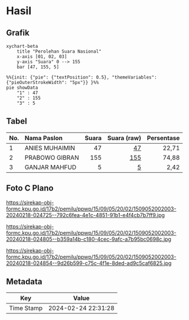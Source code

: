 # Hasil

## Grafik

```mermaid
xychart-beta
    title "Perolehan Suara Nasional"
    x-axis [01, 02, 03]
    y-axis "Suara" 0 --> 155
    bar [47, 155, 5]
```

```mermaid
%%{init: {"pie": {"textPosition": 0.5}, "themeVariables": {"pieOuterStrokeWidth": "5px"}} }%%
pie showData
    "1" : 47
    "2" : 155
    "3" : 5
```

## Tabel

| No. | Nama Paslon    | Suara | Suara (raw) | Persentase |
|:--- |:-------------- | -----:| -----------:| ----------:|
| 1   | ANIES MUHAIMIN | 47    | [47][p-1]   | 22,71      |
| 2   | PRABOWO GIBRAN | 155   | [155][p-2]  | 74,88      |
| 3   | GANJAR MAHFUD  | 5     | [5][p-3]    | 2,42       |


[p-1]: https://github.com/gigit-pemilu/pemilu-2024/blob/main/pilpres/hitung-suara/sub/15-jambi/sub/09-tebo/sub/05-sumay/sub/2002-lembak-bungur/sub/003-tps/sub/paslon-1.txt
[p-2]: https://github.com/gigit-pemilu/pemilu-2024/blob/main/pilpres/hitung-suara/sub/15-jambi/sub/09-tebo/sub/05-sumay/sub/2002-lembak-bungur/sub/003-tps/sub/paslon-2.txt
[p-3]: https://github.com/gigit-pemilu/pemilu-2024/blob/main/pilpres/hitung-suara/sub/15-jambi/sub/09-tebo/sub/05-sumay/sub/2002-lembak-bungur/sub/003-tps/sub/paslon-3.txt

## Foto C Plano

https://sirekap-obj-formc.kpu.go.id/17b2/pemilu/ppwp/15/09/05/20/02/1509052002003-20240218-024725--792c6fea-4e1c-4851-91b1-e4f4cb7b7ff9.jpg

https://sirekap-obj-formc.kpu.go.id/17b2/pemilu/ppwp/15/09/05/20/02/1509052002003-20240218-024805--b359a14b-c180-4cec-9afc-a7b95bc0698c.jpg

https://sirekap-obj-formc.kpu.go.id/17b2/pemilu/ppwp/15/09/05/20/02/1509052002003-20240218-024854--9d26b599-c75c-4f1e-8ded-ad9c5caf6825.jpg


## Metadata

| Key        | Value               |
| ---------- | ------------------- |
| Time Stamp | 2024-02-24 22:31:28 |



